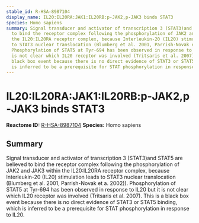 ```yaml
---
stable_id: R-HSA-8987104
display_name: IL20:IL20RA:JAK1:IL20RB:p‑JAK2,p‑JAK3 binds STAT3
species: Homo sapiens
summary: Signal transducer and activator of transcription 3 (STAT3)and STAT5 are believed
  to bind the receptor complex following the phosphorylation of JAK2 and JAK3 within
  the IL20:IL20RA receptor complex, because Interleukin-20 (IL20) stimulation leads
  to STAT3 nuclear translocation (Blumberg et al. 2001, Parrish-Novak et a. 2002)).
  Phosphorylation of STAT5 at Tyr-694 has been observed in response to IL20 but it
  is not clear which IL20 receptor was involved (Tritsaris et al. 2007). This is a
  black box event because there is no direct evidence of STAT3 or STAT5 binding, which
  is inferred to be a prerequisite for STAT phosphorylation in response to IL20.
---
```


# IL20:IL20RA:JAK1:IL20RB:p‑JAK2,p‑JAK3 binds STAT3
**Reactome ID:** [R-HSA-8987104](https://reactome.org/content/detail/R-HSA-8987104)
**Species:** Homo sapiens

## Summary

Signal transducer and activator of transcription 3 (STAT3)and STAT5 are believed to bind the receptor complex following the phosphorylation of JAK2 and JAK3 within the IL20:IL20RA receptor complex, because Interleukin-20 (IL20) stimulation leads to STAT3 nuclear translocation (Blumberg et al. 2001, Parrish-Novak et a. 2002)). Phosphorylation of STAT5 at Tyr-694 has been observed in response to IL20 but it is not clear which IL20 receptor was involved (Tritsaris et al. 2007). This is a black box event because there is no direct evidence of STAT3 or STAT5 binding, which is inferred to be a prerequisite for STAT phosphorylation in response to IL20.
